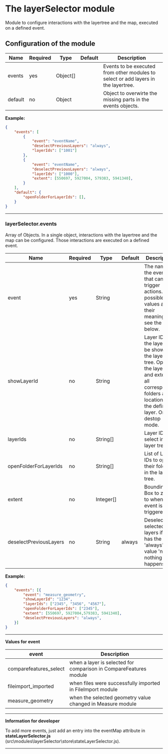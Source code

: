 # The layerSelector module

Module to configure interactions with the layertree and the map, executed on a defined event.

## Configuration of the module

|Name|Required|Type|Default|Description|
|----|--------|----|-------|-----------|
|events|yes|Object[]||Events to be executed from other modules to select or add layers in the layertree.|
|default|no|Object||Object to overwirte the missing parts in the events objects.|

**Example:**

```json
{
    "events": [
        {
            "event": "eventName",
            "deselectPreviousLayers": "always",
            "layerIds": ["1001"]
        },
        {
            "event": "eventName",
            "deselectPreviousLayers": "always",
            "layerIds": ["1000"],
            "extent": [550697, 5927004, 579383, 5941340],
        }
    ],
    "default": {
        "openFolderForLayerIds": [],
    }
}
```

***

### layerSelector.events

Array of Objects. In a single object, interactions with the layertree and the map can be configured. Those interactions are executed on a defined event.

|Name|Required|Type|Default|Description|
|----|--------|----|-------|-----------|
|event|yes|String||The name of the event that can trigger actions. For possible values and their meanings see the table below.|
|showLayerId|no|String||Layer ID of the layer to be shown in the layer tree. Opens the layer tree and extends all correspoding folders at the location of the defined layer. Only in destop mode.|
|layerIds|no|String[]||Layer IDs to select in the layer tree.|
|openFolderForLayerIds|no|String[]||List of Layer IDs to open their folders in the layer tree.|
|extent|no|Integer[]||Bounding Box to zoom to when this event is triggered.|
|deselectPreviousLayers|no|String|always|Deselects all selected layers if it has the value 'always'. For value 'none' nothing happens.|

**Example:**

```json
{
    "events": [{
        "event": "measure_geometry",
        "showLayerId": "1234",
        "layerIds": ["2345", "3456", "4567"],
        "openFolderForLayerIds": ["2345"],
        "extent": [550697, 5927004,579383, 5941340],
        "deselectPreviousLayers": "always",
    }]
}
```

***

**Values for event**

|event|Description|
|-----|-----------|
|comparefeatures_select|when a layer is selected for comparison in CompareFeatures module|
|fileimport_imported|when files were successfully imported in FileImport module|
|measure_geometry|when the selected geometry value changed in Measure module|


***

**Information for developer**

To add more events, just add an entry into the eventMap attribute in **stateLayerSelector.js** (src\modules\layerSelector\store\stateLayerSelector.js).

***
